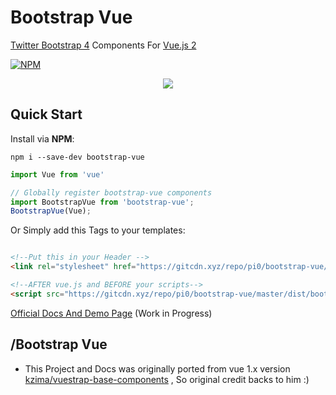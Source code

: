 # Bootstrap Vue
[Twitter Bootstrap 4](https://v4-alpha.getbootstrap.com/) Components For [Vue.js 2](https://vuejs.org/)

[![NPM](https://nodei.co/npm/bootstrap-vue.png?downloads=true&downloadRank=true&stars=true)](https://npmjs.com/bootstrap-vue/)

<p align="center"><img src="https://github.com/pi0/bootstrap-vue/raw/master/banner.png"></p>


## Quick Start

Install via **NPM**:   

```npm i --save-dev bootstrap-vue```

```js
import Vue from 'vue'

// Globally register bootstrap-vue components
import BootstrapVue from 'bootstrap-vue';
BootstrapVue(Vue);
````

Or Simply add this Tags to your templates:

```html

<!--Put this in your Header -->
<link rel="stylesheet" href="https://gitcdn.xyz/repo/pi0/bootstrap-vue/master/dist/style.css">

<!--AFTER vue.js and BEFORE your scripts-->
<script src="https://gitcdn.xyz/repo/pi0/bootstrap-vue/master/dist/bootstrapVue.js"></script>

```

[Official Docs And Demo Page](https://pi0.github.io/bootstrap-vue/docs/demo.html)
(Work in Progress)


## /Bootstrap Vue
+ This Project and Docs was originally ported from vue 1.x version
 [kzima/vuestrap-base-components](https://github.com/kzima/vuestrap-base-components)
 , So original credit backs to him :)
